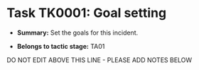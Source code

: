 # Task TK0001: Goal setting

* **Summary:** Set the goals for this incident.

* **Belongs to tactic stage:** TA01

DO NOT EDIT ABOVE THIS LINE - PLEASE ADD NOTES BELOW